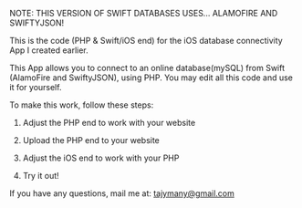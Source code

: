 NOTE: THIS VERSION OF SWIFT DATABASES USES... ALAMOFIRE AND SWIFTYJSON!

This is the code (PHP & Swift/iOS end) for the iOS database connectivity App I created earlier.

This App allows you to connect to an online database(mySQL) from Swift (AlamoFire and SwiftyJSON), using PHP. You may edit all this code and use it for yourself.

To make this work, follow these steps:

1) Adjust the PHP end to work with your website

2) Upload the PHP end to your website

3) Adjust the iOS end to work with your PHP

4) Try it out!

If you have any questions, mail me at: tajymany@gmail.com
